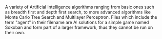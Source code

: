A variety of Artificial Intelligence algorithms ranging from basic ones such as breadth first and depth first search, to more advanced algorithms like Monte Carlo Tree Search and Multilayer Perceptron. Files which include the term "agent" in their filename are AI solutions for a simple game named Sokoban and form part of a larger framework, thus they cannot be run on their own.
